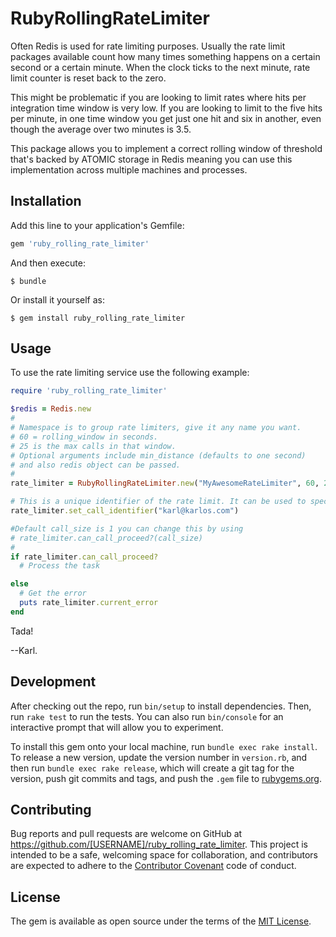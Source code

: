 # RubyRollingRateLimiter

Often Redis is used for rate limiting purposes.
Usually the rate limit packages available count how many times something happens on a certain second or a certain minute. When the clock ticks to the next minute, rate limit counter is reset back to the zero. 

This might be problematic if you are looking to limit rates where hits per integration time window is very low. 
If you are looking to limit to the five hits per minute, in one time window you get just one hit and six in another, even though the average over two minutes is 3.5.

This package allows you to implement a correct rolling window of threshold that's backed by ATOMIC storage in Redis meaning you can use this implementation across multiple machines and processes.

## Installation

Add this line to your application's Gemfile:

```ruby
gem 'ruby_rolling_rate_limiter'
```

And then execute:

    $ bundle

Or install it yourself as:

    $ gem install ruby_rolling_rate_limiter

## Usage

To use the rate limiting service use the following example:

```ruby
require 'ruby_rolling_rate_limiter'

$redis = Redis.new
#
# Namespace is to group rate limiters, give it any name you want.
# 60 = rolling_window in seconds.
# 25 is the max calls in that window.
# Optional arguments include min_distance (defaults to one second)
# and also redis object can be passed.
#
rate_limiter = RubyRollingRateLimiter.new("MyAwesomeRateLimiter", 60, 25)

# This is a unique identifier of the rate limit. It can be used to specify a rate limit per user for example. Give it any unique name.
rate_limiter.set_call_identifier("karl@karlos.com")

#Default call_size is 1 you can change this by using
# rate_limiter.can_call_proceed?(call_size)
#
if rate_limiter.can_call_proceed?
  # Process the task

else
  # Get the error
  puts rate_limiter.current_error
end
```

Tada!

--Karl.
## Development

After checking out the repo, run `bin/setup` to install dependencies. Then, run `rake test` to run the tests. You can also run `bin/console` for an interactive prompt that will allow you to experiment.

To install this gem onto your local machine, run `bundle exec rake install`. To release a new version, update the version number in `version.rb`, and then run `bundle exec rake release`, which will create a git tag for the version, push git commits and tags, and push the `.gem` file to [rubygems.org](https://rubygems.org).

## Contributing

Bug reports and pull requests are welcome on GitHub at https://github.com/[USERNAME]/ruby_rolling_rate_limiter. This project is intended to be a safe, welcoming space for collaboration, and contributors are expected to adhere to the [Contributor Covenant](http://contributor-covenant.org) code of conduct.


## License

The gem is available as open source under the terms of the [MIT License](http://opensource.org/licenses/MIT).

